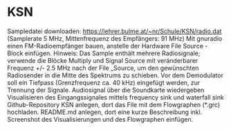 # KSN
Sampledatei downloaden: https://lehrer.bulme.at/~nr/Schule/KSN/radio.dat (Samplerate 5 MHz, Mittenfrequenz des Empfängers: 91 MHz)
Mit gnuradio einen FM-Radioempfänger bauen, anstelle der Hardware File Source - Block einfügen. Hinweis: Das Sample enthält mehrere Radiosignale; verwende die Blöcke Multiply und Signal Source mit veränderbarer Frequenz +/- 2.5 MHz nach der File _Source, um den gewünschten Radiosender in die Mitte des Spektrums zu schieben. Vor dem Demodulator soll ein Tiefpass (Grenzfrequenz ca. 40 kHz) eingefügt werden, zur Trennung der Signale.
Audiosignal über die Soundkarte wiedergeben
Visualisieren des Eingangssignales mittels frequency sink und waterfall sink
Github-Repository KSN anlegen, dort das File mit dem Flowgraphen (*.grc) hochladen. README.md anlegen, dort eine kurze Beschreibung inkl. Screenshot des Visualisierungen und des Flowgraphen einfügen.
